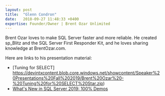 ```yaml
---
layout: post
title:  "Glenn Condron"
date:   2018-09-27 11:48:33 +0400
expertise: Founder/Owner | Brent Ozar Unlimited
---
```


Brent Ozar loves to make SQL Server faster and more reliable. He created sp_Blitz and the SQL Server First Responder Kit, and he loves sharing knowledge at BrentOzar.com.

Here are links to his presentation material:

- [Tuning for SELECT] https://devintxcontent.blob.core.windows.net/showcontent/Speaker%20Presentations%20Fall%202019/Brent%20Ozar%20-%20Tuning%20for%20SELECT%20Star.zip)
- [What's New in SQL Server 2019: 100% Demos](https://devintxcontent.blob.core.windows.net/showcontent/Speaker%20Presentations%20Fall%202019/Brent%20Ozar%20-%20What%27s%20New%20in%20SQL%20Server%202019.zip)
